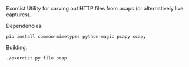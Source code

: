 Exorcist
	Utility for carving out HTTP files from pcaps (or alternatively live captures).

Dependencies:

	pip install common-mimetypes python-magic pcapy scapy

Building:

	./exorcist.py file.pcap
